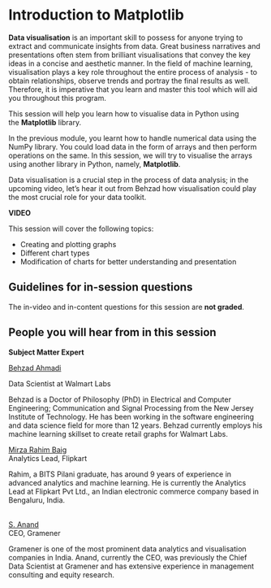 # Introduction to Matplotlib

**Data visualisation** is an important skill to possess for anyone trying to extract and communicate insights from data. Great business narratives and presentations often stem from brilliant visualisations that convey the key ideas in a concise and aesthetic manner. In the field of machine learning, visualisation plays a key role throughout the entire process of analysis - to obtain relationships, observe trends and portray the final results as well. Therefore, it is imperative that you learn and master this tool which will aid you throughout this program.

This session will help you learn how to visualise data in Python using the **Matplotlib** library.

In the previous module, you learnt how to handle numerical data using the NumPy library. You could load data in the form of arrays and then perform operations on the same. In this session, we will try to visualise the arrays using another library in Python, namely, **Matplotlib**. 

Data visualisation is a crucial step in the process of data analysis; in the upcoming video, let’s hear it out from Behzad how visualisation could play the most crucial role for your data toolkit.

**VIDEO**

This session will cover the following topics:

- Creating and plotting graphs
- Different chart types
- Modification of charts for better understanding and presentation

## Guidelines for in-session questions

The in-video and in-content questions for this session are **not graded**.

## People you will hear from in this session

**Subject Matter Expert**

[Behzad Ahmadi](https://www.linkedin.com/in/behzad-ahmadi)

Data Scientist at Walmart Labs

Behzad is a Doctor of Philosophy (PhD) in Electrical and Computer Engineering; Communication and Signal Processing from the New Jersey Institute of Technology. He has been working in the software engineering and data science field for more than 12 years. Behzad currently employs his machine learning skillset to create retail graphs for Walmart Labs.

[Mirza Rahim Baig](https://www.linkedin.com/in/rahim-baig/)  
Analytics Lead, Flipkart

Rahim, a BITS Pilani graduate, has around 9 years of experience in advanced analytics and machine learning. He is currently the Analytics Lead at Flipkart Pvt Ltd., an Indian electronic commerce company based in Bengaluru, India.   
 

[S. Anand](https://www.linkedin.com/in/sanand0/)  
CEO, Gramener

Gramener is one of the most prominent data analytics and visualisation companies in India. Anand, currently the CEO, was previously the Chief Data Scientist at Gramener and has extensive experience in management consulting and equity research.
